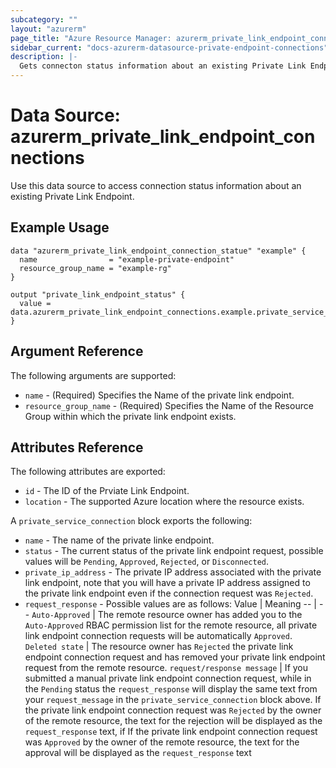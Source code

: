 ```yaml
---
subcategory: ""
layout: "azurerm"
page_title: "Azure Resource Manager: azurerm_private_link_endpoint_connections"
sidebar_current: "docs-azurerm-datasource-private-endpoint-connections"
description: |-
  Gets connecton status information about an existing Private Link Endpoint
---
```


# Data Source: azurerm_private_link_endpoint_connections

Use this data source to access connection status information about an existing Private Link Endpoint.

## Example Usage

```hcl
data "azurerm_private_link_endpoint_connection_statue" "example" {
  name                = "example-private-endpoint"
  resource_group_name = "example-rg"
}

output "private_link_endpoint_status" {
  value = data.azurerm_private_link_endpoint_connections.example.private_service_connection.0.status
}
```

## Argument Reference

The following arguments are supported:

* `name` - (Required) Specifies the Name of the private link endpoint.
* `resource_group_name` - (Required) Specifies the Name of the Resource Group within which the private link endpoint exists.

## Attributes Reference

The following attributes are exported:

* `id` - The ID of the Prviate Link Endpoint.
* `location` - The supported Azure location where the resource exists.

A `private_service_connection` block exports the following:

* `name` - The name of the private linke endpoint.
* `status` - The current status of the private link endpoint request, possible values will be `Pending`, `Approved`, `Rejected`, or `Disconnected`.
* `private_ip_address` - The private IP address associated with the private link endpoint, note that you will have a private IP address assigned to the private link endpoint even if the connection request was `Rejected`.
* `request_response` - Possible values are as follows:
  Value | Meaning
  -- | --
  `Auto-Approved` | The remote resource owner has added you to the `Auto-Approved` RBAC permission list for the remote resource, all private link endpoint connection requests will be automatically `Approved`.
  `Deleted state` | The resource owner has `Rejected` the private link endpoint connection request and has removed your private link endpoint request from the remote resource.
  `request/response message` | If you submitted a manual private link endpoint connection request, while in the `Pending` status the `request_response` will display the same text from your `request_message` in the `private_service_connection` block above. If the private link endpoint connection request was `Rejected` by the owner of the remote resource, the text for the rejection will be displayed as the `request_response` text, if If the private link endpoint connection request was `Approved` by the owner of the remote resource, the text for the approval will be displayed as the `request_response` text
